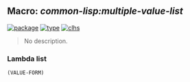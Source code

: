 ## Macro: ***common-lisp:multiple-value-list***
[![package](https://img.shields.io/badge/Package-COMMON--LISP-5f9ea0.svg?style=social&colorA=999999)](../) [![type](https://img.shields.io/badge/Type-Macro-5f9ea0.svg?style=social&colorA=999999)](../#macro) [![clhs](https://img.shields.io/badge/CLHS-MULTIPLE--VALUE--LIST-5f9ea0.svg?style=social&colorA=999999)](http://www.lispworks.com/documentation/HyperSpec/Body/m_mult_1.htm) 

> No description.

### Lambda list
```
(VALUE-FORM)
```
